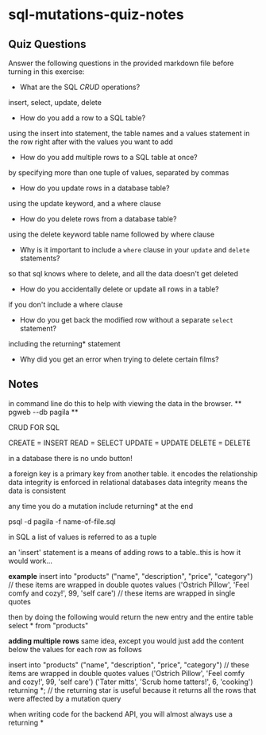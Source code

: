 # sql-mutations-quiz-notes

## Quiz Questions

Answer the following questions in the provided markdown file before turning in this exercise:

- What are the SQL _CRUD_ operations?

insert, select, update, delete

- How do you add a row to a SQL table?

using the insert into statement, the table names and
a values statement in the row right after with the values you want to add

- How do you add multiple rows to a SQL table at once?

by specifying more than one tuple of values, separated by commas

- How do you update rows in a database table?

using the update keyword, and a where clause

- How do you delete rows from a database table?

using the delete keyword table name followed by where clause

- Why is it important to include a `where` clause in your `update` and `delete` statements?

so that sql knows where to delete, and all the data doesn't get deleted

- How do you accidentally delete or update all rows in a table?

if you don't include a where clause

- How do you get back the modified row without a separate `select` statement?

including the returning\* statement

- Why did you get an error when trying to delete certain films?

## Notes

in command line do this to help with viewing the data in the browser.
** pgweb --db pagila **

CRUD FOR SQL

CREATE = INSERT
READ = SELECT
UPDATE = UPDATE
DELETE = DELETE

in a database there is no undo button!

a foreign key is a primary key from another table. it encodes the relationship
data integrity is enforced in relational databases
data integrity means the data is consistent

any time you do a mutation include returning\* at the end

psql -d pagila -f name-of-file.sql

in SQL a list of values is referred to as a tuple

an 'insert' statement is a means of adding rows to a table..this is how it would work...

**example**
insert into "products" ("name", "description", "price", "category") // these items are wrapped in double quotes
values ('Ostrich Pillow', 'Feel comfy and cozy!', 99, 'self care') // these items are wrapped in single quotes

then by doing the following would return the new entry and the entire table
select \*
from "products"

**adding multiple rows** same idea, except you would just add the content below the values for each row as follows

insert into "products" ("name", "description", "price", "category") // these items are wrapped in double quotes
values ('Ostrich Pillow', 'Feel comfy and cozy!', 99, 'self care')
('Tater mitts', 'Scrub home tatters!', 6, 'cooking')
returning \*; // the returning star is useful because it returns all the rows that were affected by a mutation query

when writing code for the backend API, you will almost always use a returning \*
